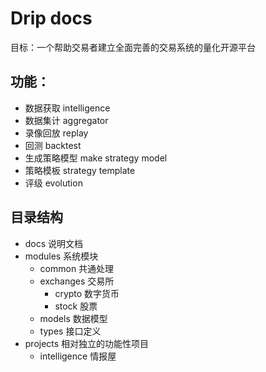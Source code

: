 # Drip docs

目标：一个帮助交易者建立全面完善的交易系统的量化开源平台

## 功能：

- 数据获取 intelligence
- 数据集计 aggregator
- 录像回放 replay
- 回测 backtest
- 生成策略模型 make strategy model
- 策略模板 strategy template
- 评级 evolution

## 目录结构

- docs 说明文档
- modules 系统模块
  - common 共通处理
  - exchanges 交易所
    - crypto 数字货币
    - stock 股票
  - models 数据模型
  - types 接口定义
- projects 相对独立的功能性项目
  - intelligence 情报屋

